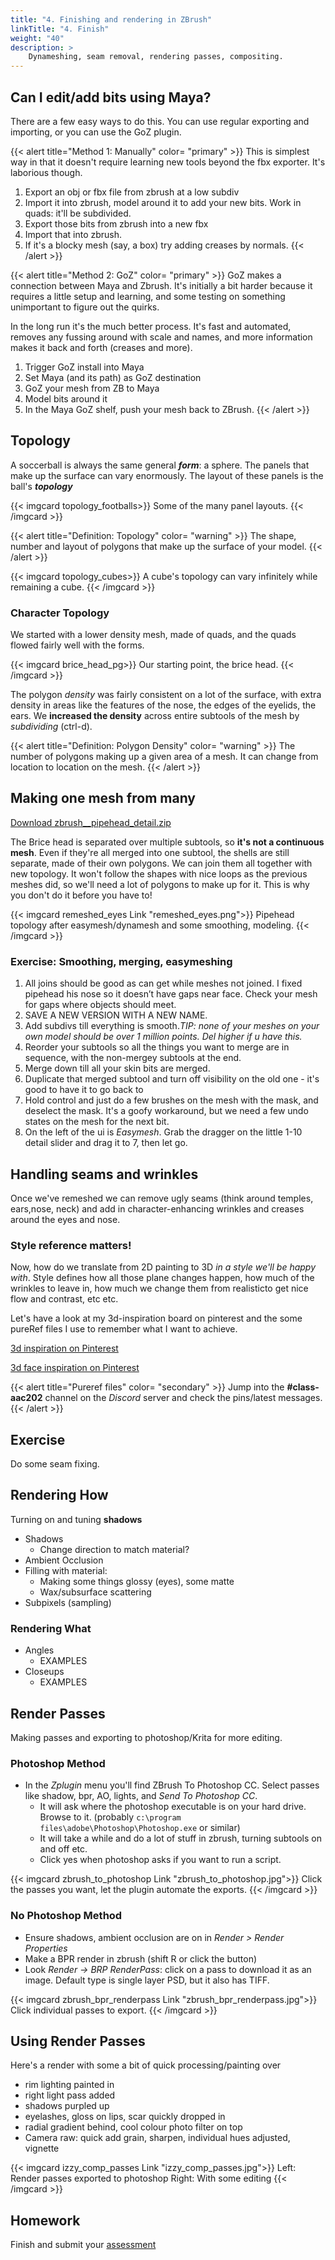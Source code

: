 ```yaml
---
title: "4. Finishing and rendering in ZBrush"
linkTitle: "4. Finish"
weight: "40"
description: >
    Dynameshing, seam removal, rendering passes, compositing.
---
```


<!--

## Review Of Progress

Week 7 detail sculpting:

<a class="btn btn-lg btn-primary mr-3 mb-4" href="https://laureate-au.blackboard.com/webapps/discussionboard/do/message?action=list_messages&course_id=_89547_1&nav=discussion_board_entry&conf_id=_152757_1&forum_id=_866559_1&message_id=_2226714_1" target="_blank">Week 7 Progress Thread<i class="fas fa-arrow-alt-circle-right ml-2"></i></a>

Stuff that was **easy**? Stuff **less easy** than expected?

 ## A2 extension and delivery.

**Delivery:** Wednesday, July 29 (as discussed last week).

We're going to **push our model over to Painter**, which is different to last trimester's students
* I'll be **updating the deliverables** in the next few days.
* It'll be a combination of working files and screenshots. 


## Pipehead painting

Open last week's pipehead detailing file. If you don't have it, [grab it from last week's notes](../week3/#download-updated-pipehead)

## Polypaint along review
* Enable polypaint
* Hard and soft brushes
* Use <kbd>c</kbd> to pick colours from mesh
* Look at the terrible results on low or dynamic subdivisions. Add real divisions - you'll have to do this on your own character.

Me prep: Add polypaint to him and see if can get it through the process. Bake as id map and duplicate texture

## Exercise: Paint your character a bit.

Get started painting your own character using what you've just learned.

<a class="btn btn-lg btn-primary mr-3 mb-4" href="https://laureate-au.blackboard.com/webapps/discussionboard/do/message?action=list_messages&course_id=_89547_1&nav=discussion_board_entry&conf_id=_152757_1&forum_id=_866560_1&message_id=_2226746_1" target="_blank">In Class Painting Thread<i class="fas fa-arrow-alt-circle-right ml-2"></i></a>

-->


## Can I edit/add bits using Maya?

There are a few easy ways to do this. You can use regular exporting and importing, or you can use the GoZ plugin.

{{< alert title="Method 1: Manually" color= "primary" >}}
This is simplest way in that it doesn't require learning new tools beyond the fbx exporter. It's laborious though.
1. Export an obj or fbx file from zbrush at a low subdiv
2. Import it into zbrush, model around it to add your new bits. Work in quads: it'll be subdivided.
3. Export those bits from zbrush into a new fbx
4. Import that into zbrush.
5. If it's a blocky mesh (say, a box) try adding creases by normals.
{{< /alert >}}

{{< alert title="Method 2: GoZ" color= "primary" >}}
GoZ makes a connection between Maya and Zbrush. It's initially a bit harder because it requires a little setup and learning, and some testing on something unimportant to figure out the quirks.

In the long run it's the much better process. It's fast and automated, removes any fussing around with scale and names, and more information makes it back and forth (creases and more).

1. Trigger GoZ install into Maya
1. Set Maya (and its path) as GoZ destination
1. GoZ your mesh from ZB to Maya
1. Model bits around it
1. In the Maya GoZ shelf, push your mesh back to ZBrush.
{{< /alert >}}

## Topology

A soccerball is always the same general **_form_**: a sphere. The panels that make up the surface can vary enormously. The layout of these panels is the ball's _**topology**_

{{< imgcard topology_footballs>}}
Some of the many panel layouts.
{{< /imgcard >}}

{{< alert title="Definition: Topology" color= "warning" >}}
The shape, number and layout of polygons that make up the surface of your model.
{{< /alert >}}

{{< imgcard topology_cubes>}}
A cube's topology can vary infinitely while remaining a cube.
{{< /imgcard >}}

### Character Topology

We started with a lower density mesh, made of quads, and the quads flowed fairly well with the forms.

{{< imgcard brice_head_pg>}}
Our starting point, the brice head.
{{< /imgcard >}}

The polygon _density_ was fairly consistent on a lot of the surface, with extra density in areas like the features of the nose, the edges of the eyelids, the ears. We **increased the density** across entire subtools of the mesh by _subdividing_ (ctrl-d).

{{< alert title="Definition: Polygon Density" color= "warning" >}}
The number of polygons making up a given area of a mesh. It can change from location to location on the mesh.
{{< /alert >}}

## Making one mesh from many

<a class="btn btn-lg btn-primary mr-3 mb-4" href="https://laustu.sharepoint.com/:u:/r/sites/largefilecurriculum/AAC202/zbrush__pipehead_detail.zip?csf=1&web=1&e=fL1Jrn" target="_blank">Download zbrush__pipehead_detail.zip<i class="fas fa-arrow-alt-circle-right ml-2"></i></a>

The Brice head is separated over multiple subtools, so **it's not a continuous mesh**. Even if they're all merged into one subtool, the shells are still separate, made of their own polygons. We can join them all together with new topology. It won't follow the shapes with nice loops as the previous meshes did, so we'll need a lot of polygons to make up for it. This is why you don't do it before you have to!

{{< imgcard remeshed_eyes Link "remeshed_eyes.png">}}
Pipehead topology after easymesh/dynamesh and some smoothing, modeling.
{{< /imgcard >}}

### Exercise: Smoothing, merging, easymeshing

1. All joins should be good as can get while meshes not joined. I fixed pipehead his nose so it doesn’t have gaps near face. Check your mesh for gaps where objects should meet. 
2. SAVE A NEW VERSION WITH A NEW NAME.
2. Add subdivs till everything is smooth.*TIP: none of your meshes on your own model should be over 1 million points. Del higher if u have this.*
2. Reorder your subtools so all the things you want to merge are in sequence, with the non-mergey subtools at the end.
3. Merge down till all your skin bits are merged.
4. Duplicate that merged subtool and turn off visibility on the old one - it's good to have it to go back to
5. Hold control and just do a few brushes on the mesh with the mask, and deselect the mask. It's a goofy workaround, but we need a few undo states on the mesh for the next bit.
3. On the left of the ui is *Easymesh*. Grab the dragger on the little 1-10 detail slider and drag it to 7, then let go.
	
## Handling seams and wrinkles

Once we've remeshed we can remove ugly seams (think around temples, ears,nose, neck) and add in character-enhancing wrinkles and creases around the eyes and nose.

### Style reference matters!
Now, how do we translate from 2D painting to 3D *in a style we'll be happy with*. Style defines how all those plane changes happen, how much of the wrinkles to leave in, how much we change them from realisticto get nice flow and contrast, etc etc.

Let's have a look at my 3d-inspiration board on pinterest and the some pureRef files I use to remember what I want to achieve.

<a class="btn btn-lg btn-primary mr-3 mb-4" href="https://www.pinterest.com.au/dmacdraws/3d-inspiration/" target="_blank">3d inspiration on Pinterest<i class="fas fa-arrow-alt-circle-right ml-2"></i></a>

<a class="btn btn-lg btn-primary mr-3 mb-4" href="https://www.pinterest.com.au/dmacdraws/face-inspiration/3d/" target="_blank">3d face inspiration on Pinterest<i class="fas fa-arrow-alt-circle-right ml-2"></i></a>

{{< alert title="Pureref files" color= "secondary" >}}
Jump into the **\#class-aac202** channel on the *Discord* server and check the pins/latest messages.
{{< /alert >}}

## Exercise
Do some seam fixing.

<!-- 
##  low poly auto
8. Duplicate each tool, give _low suffix
9. Decimate skin to 8k
10. Decimate eyes to .5k
11. Weld, fix mesh, test integrity
12. Export fbx of head, eyes baldy_low.fbx

##  Maya quick uvs
1. Import into new maya scene
2. Dont mess with position
3. Mesh cleanup->fix manifold.
4. Create auto uvs
5. Unfold
6. Layout
7. Soften/harden by texture borders
8. Delete history
9. Export fbx again

## Painter:
1. New file from low fbx
2. Bake normals from high on 1024
3. If it works go 2k and bake all maps except colour id
4. Try colour id from vert colours
5. Dupe id map and add to fill layer
6. Celebrate.

-->

## Rendering How

Turning on and tuning **shadows**
* Shadows
  * Change direction to match material?
* Ambient Occlusion
* Filling with material:
    * Making some things glossy (eyes), some matte
    * Wax/subsurface scattering
* Subpixels (sampling)

### Rendering What

* Angles
  * EXAMPLES 
* Closeups
  * EXAMPLES

## Render Passes

Making passes and exporting to photoshop/Krita for more editing.

### Photoshop Method

* In the _Zplugin_ menu you'll find ZBrush To Photoshop CC. Select passes like shadow, bpr, AO, lights, and _Send To Photoshop CC_.
    * It will ask where the photoshop executable is on your hard drive. Browse to it. (probably `c:\program files\adobe\Photoshop\Photoshop.exe` or similar)
    * It will take a while and do a lot of stuff in zbrush, turning subtools on and off etc.
    * Click yes when photoshop asks if you want to run a script.

{{< imgcard zbrush_to_photoshop Link "zbrush_to_photoshop.jpg">}}
Click the passes you want, let the plugin automate the exports.
{{< /imgcard >}}

### No Photoshop Method

* Ensure shadows, ambient occlusion are on in _Render \> Render Properties_
* Make a BPR render in zbrush (shift R or click the button)
* Look _Render -> BRP RenderPass_: click on a pass to download it as an image. Default type is single layer PSD, but it also has TIFF.

{{< imgcard zbrush_bpr_renderpass Link "zbrush_bpr_renderpass.jpg">}}
Click individual passes to export.
{{< /imgcard >}}

## Using Render Passes

Here's a render with some a bit of quick processing/painting over
  - rim lighting painted in
  - right light pass added
  - shadows purpled up
  - eyelashes, gloss on lips, scar quickly dropped in
  - radial gradient behind, cool colour photo filter on top
  - Camera raw: quick add grain, sharpen, individual hues adjusted, vignette

{{< imgcard izzy_comp_passes Link "izzy_comp_passes.jpg">}}
Left: Render passes exported to photoshop  Right: With some editing
{{< /imgcard >}}

## Homework

Finish and submit your [assessment](../assessments/#1-high-poly-character-week-4)
